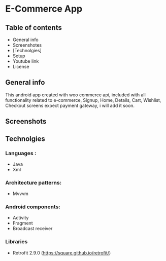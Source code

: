 # E-Commerce App
## Table of contents
- General info
- Screenshotes
- [Technolgies]
- Setup
- Youtube link
- License

## General info
This android app created with woo commerce api, included with all functionality related to e-commerce, Signup, Home, Details, Cart, Wishlist, Checkout screens expect payment gateway, i will add it soon.

## Screenshots

## Technolgies
### Languages :
- Java 
- Xml

### Architecture patterns: 
- Mvvvm

### Android components:
 - Activity
 - Fragment
 - Broadcast receiver
 
 ### Libraries 
 - Retrofit 2.9.0 (https://square.github.io/retrofit/)
 
